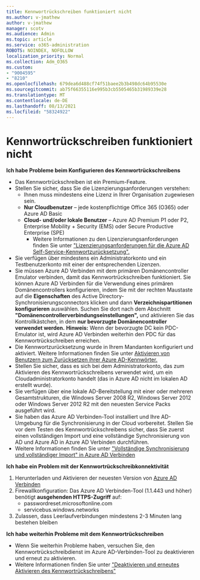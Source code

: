 ```yaml
---
title: Kennwortrückschreiben funktioniert nicht
ms.author: v-jmathew
author: v-jmathew
manager: scotv
ms.audience: Admin
ms.topic: article
ms.service: o365-administration
ROBOTS: NOINDEX, NOFOLLOW
localization_priority: Normal
ms.collection: Adm_O365
ms.custom:
- "9004595"
- "8210"
ms.openlocfilehash: 679dea6d488cf74f51baee2b3b498dc64b95530e
ms.sourcegitcommit: ab75f66355116e995b3cb5505465b31989339e28
ms.translationtype: MT
ms.contentlocale: de-DE
ms.lasthandoff: 08/13/2021
ms.locfileid: "58324922"
---
```

# <a name="password-writeback-is-not-working"></a>Kennwortrückschreiben funktioniert nicht

**Ich habe Probleme beim Konfigurieren des Kennwortrückschreibens**

- Das Kennwortrückschreiben ist ein Premium-Feature.
- Stellen Sie sicher, dass Sie die Lizenzierungsanforderungen verstehen:
  - Ihnen muss mindestens eine Lizenz in Ihrer Organisation zugewiesen sein.
  - **Nur Cloudbenutzer** – jede kostenpflichtige Office 365 (O365) oder Azure AD Basic
  - **Cloud- und/oder lokale Benutzer** – Azure AD Premium P1 oder P2, Enterprise Mobility + Security (EMS) oder Secure Productive Enterprise (SPE)
    - Weitere Informationen zu den Lizenzierungsanforderungen finden Sie unter ["Lizenzierungsanforderungen für die Azure AD Self-Service-Kennwortzurücksetzung".](https://docs.microsoft.com/azure/active-directory/active-directory-passwords-licensing)
- Sie verfügen über mindestens ein Administratorkonto und ein Testbenutzerkonto mit einer der entsprechenden Lizenzen.
- Sie müssen Azure AD Verbinden mit dem primären Domänencontroller Emulator verbinden, damit das Kennwortrückschreiben funktioniert. Sie können Azure AD Verbinden für die Verwendung eines primären Domänencontrollers konfigurieren, indem Sie mit der rechten Maustaste auf die **Eigenschaften** des Active Directory-Synchronisierungsconnectors klicken und dann **Verzeichnispartitionen konfigurieren** auswählen. Suchen Sie dort nach dem Abschnitt **"Domänencontrollerverbindungseinstellungen",** und aktivieren Sie das Kontrollkästchen, in dem **nur bevorzugte Domänencontroller verwendet werden.**
    **Hinweis:** Wenn der bevorzugte DC kein PDC-Emulator ist, wird Azure AD Verbinden weiterhin den PDC für das Kennwortrückschreiben erreichen.
- Die Kennwortzurücksetzung wurde in Ihrem Mandanten konfiguriert und aktiviert. Weitere Informationen finden Sie unter [Aktivieren von Benutzern zum Zurücksetzen ihrer Azure AD-Kennwörter.](https://docs.microsoft.com/azure/active-directory/active-directory-passwords-getting-started)
- Stellen Sie sicher, dass es sich bei dem Administratorkonto, das zum Aktivieren des Kennwortrückschreibens verwendet wird, um ein Cloudadministratorkonto handelt (das in Azure AD nicht im lokalen AD erstellt wurde).
- Sie verfügen über eine lokale AD-Bereitstellung mit einer oder mehreren Gesamtstrukturen, die Windows Server 2008 R2, Windows Server 2012 oder Windows Server 2012 R2 mit den neuesten Service Packs ausgeführt wird.
- Sie haben das Azure AD Verbinden-Tool installiert und Ihre AD-Umgebung für die Synchronisierung in der Cloud vorbereitet. Stellen Sie vor dem Testen des Kennwortrückschreibens sicher, dass Sie zuerst einen vollständigen Import und eine vollständige Synchronisierung von AD und Azure AD in Azure AD Verbinden durchführen.
- Weitere Informationen finden Sie unter ["Vollständige Synchronisierung und vollständiger Import" in Azure AD Verbinden](https://docs.microsoft.com/azure/active-directory/connect/active-directory-aadconnectsync-operations)

**Ich habe ein Problem mit der Kennwortrückschreibkonnektivität**

1. Herunterladen und Aktivieren der neuesten Version von [Azure AD Verbinden](https://www.microsoft.com/download/details.aspx?id=47594)
2. Firewallkonfiguration: Das Azure AD Verbinden-Tool (1.1.443 und höher) benötigt **ausgehenden HTTPS-Zugriff** auf:
    - passwordreset.microsoftonline.com
    - servicebus.windows.networks
3. Zulassen, dass Leerlaufverbindungen mindestens 2-3 Minuten lang bestehen bleiben

**Ich habe weiterhin Probleme mit dem Kennwortrückschreiben**

- Wenn Sie weiterhin Probleme haben, versuchen Sie, den Kennwortrückschreibdienst im Azure AD-Verbinden-Tool zu deaktivieren und erneut zu aktivieren.
- Weitere Informationen finden Sie unter ["Deaktivieren und erneutes Aktivieren des Kennwortrückschreibens"](https://docs.microsoft.com/azure/active-directory/active-directory-passwords-troubleshoot)
